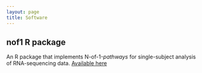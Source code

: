 ```yaml
---
layout: page
title: Software
---
```


## nof1 R package
An R package that implements N-of-1-*pathways* for single-subject analysis of RNA-sequencing data.
[Available here](http://www.lussierlab.net/publications/N-of-1-pathways/)

